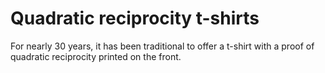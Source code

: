 # Quadratic reciprocity t-shirts

For nearly 30 years, it has been traditional to offer a t-shirt with a
proof of quadratic reciprocity printed on the front.

